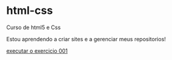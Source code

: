 # html-css
 Curso de html5 e Css 

Estou aprendendo a criar sites e a gerenciar meus repositorios!


<a href="https://paulohenriqueresende.github.io/html-css/exercios/ex001/index.html"> executar o exercicio 001</a>
